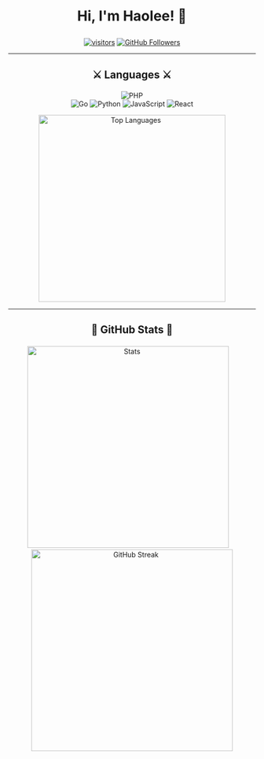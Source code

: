 # <p align="center">Hi, I'm Haolee! 👋 </p>
<p align="center">
  <a href="https://github.com/bithaolee" target="_blank"><img src="https://visitor-badge.glitch.me/badge?page_id=bithaolee" alt="visitors" title="visitors"></a>
  <a href="https://github.com/bithaolee?tab=followers" target="_blank"><img src="https://img.shields.io/github/followers/bithaolee?logo=GitHub&logoColor=white" alt="GitHub Followers" title="GitHub Followers"></a>
</p>

<hr>

## <p align="center">⚔️ Languages ⚔️</p>
<p align="center">
  <img src="https://img.shields.io/badge/PHP-%2300618A.svg?style=for-the-badge&logo=php&logoColor=white" alt="PHP" title="PHP"><br>
  <img src="https://img.shields.io/badge/Go-%2300ADD8.svg?style=for-the-badge&logo=go&logoColor=white" alt="Go" title="Go">
  <img src="https://img.shields.io/badge/Python-%23f1413d.svg?style=for-the-badge&logo=python&logoColor=white" alt="Python" title="Python">
  <img src="https://img.shields.io/badge/JavaScript-%23323330.svg?style=for-the-badge&logo=javascript&logoColor=%23F7DF1E" alt="JavaScript" title="JavaScript">
  <img src="https://img.shields.io/badge/React-%23323330.svg?style=for-the-badge&logo=react&logoColor=%23F7DF1E" alt="React" title="React">
</p>

<p align="center">
  <img width="380px" src="https://github-readme-stats.vercel.app/api/top-langs/?username=bithaolee&langs_count=10&title_color=59A5FA&icon_color=3498db&text_color=C7D4E2&border_color=30363d&bg_color=0d1117&layout=compact&color=C7D4E2" alt="Top Languages" title="Top Languages">
</p>

<hr>

## <p align="center">👑 GitHub Stats 👑</p>

<p align="center">
  <img width="410px" src="https://github-readme-stats.vercel.app/api?username=bithaolee&&show_icons=true&title_color=59A5FA&icon_color=ef8065&text_color=C7D4E2&border_color=30363d&bg_color=0d1117&count_private=true&include_all_commits=true" alt="Stats" title="Stats">
  &nbsp;&nbsp;&nbsp;
  <img width="410px" src="https://github-readme-streak-stats.herokuapp.com/?user=bithaolee&background=0D1117&border=30363d&stroke=30363d&dates=8b949e&sideNums=59A5FA&sideLabels=59A5FA&currStreakNum=C9D1D2&ring=EF8065&fire=EF8065&currStreakLabel=EF8065" alt="GitHub Streak" title="GitHub Streak">
</p>
